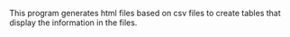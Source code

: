 This program generates html files based on csv files to create tables that display the information in the files.
